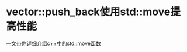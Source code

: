 # vector::push_back使用std::move提高性能
[一文带你详细介绍c++中的std::move函数](https://www.cnblogs.com/shadow-lr/p/Introduce_Std-move.html#%E5%AE%9E%E4%BE%8Bvectorpush_back%E4%BD%BF%E7%94%A8stdmove%E6%8F%90%E9%AB%98%E6%80%A7%E8%83%BD)

